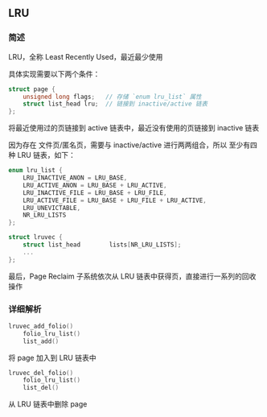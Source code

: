 ## LRU

### 简述

LRU，全称 Least Recently Used，最近最少使用

具体实现需要以下两个条件：

```c
struct page {
    unsigned long flags;   // 存储 `enum lru_list` 属性
    struct list_head lru;  // 链接到 inactive/active 链表
};
```

将最近使用过的页链接到 active 链表中，最近没有使用的页链接到 inactive 链表

因为存在 文件页/匿名页，需要与 inactive/active 进行两两组合，所以
至少有四种 LRU 链表，如下：

```c
enum lru_list {
    LRU_INACTIVE_ANON = LRU_BASE,
    LRU_ACTIVE_ANON = LRU_BASE + LRU_ACTIVE,
    LRU_INACTIVE_FILE = LRU_BASE + LRU_FILE,
    LRU_ACTIVE_FILE = LRU_BASE + LRU_FILE + LRU_ACTIVE,
    LRU_UNEVICTABLE,
    NR_LRU_LISTS
};

struct lruvec {
    struct list_head		lists[NR_LRU_LISTS];
    ...
};
```

最后，Page Reclaim 子系统依次从 LRU 链表中获得页，直接进行一系列的回收操作

### 详细解析

```c
lruvec_add_folio()
    folio_lru_list()
    list_add()
```

将 page 加入到 LRU 链表中

```c
lruvec_del_folio()
    folio_lru_list()
    list_del()
```

从 LRU 链表中删除 page
